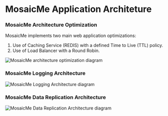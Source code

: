 # MosaicMe Application Architeture

### MosaicMe Architecture Optimization


MosaicMe implements two main web application optimizations:

1. Use of Caching Service (REDIS) with a defined Time to Live (TTL) policy.
2. Use of Load Balancer with a Round Robin.

![MosaicMe architecture optimization diagram](https://github.com/emccode/mosaicme/blob/master/documentation/images/Mosaicme-Architecture-Optimizations.png)


### MosaicMe Logging Architecture 


![MosaicMe Logging Architecture diagram](https://github.com/emccode/mosaicme/blob/master/documentation/images/Mosaicme-Architecture-logging.png)


### MosaicMe Data Replication Architecture 


![MosaicMe Data Replication Architecture diagram](https://github.com/emccode/mosaicme/blob/master/documentation/images/Mosaicme-Architecture-DataReplication.png)

